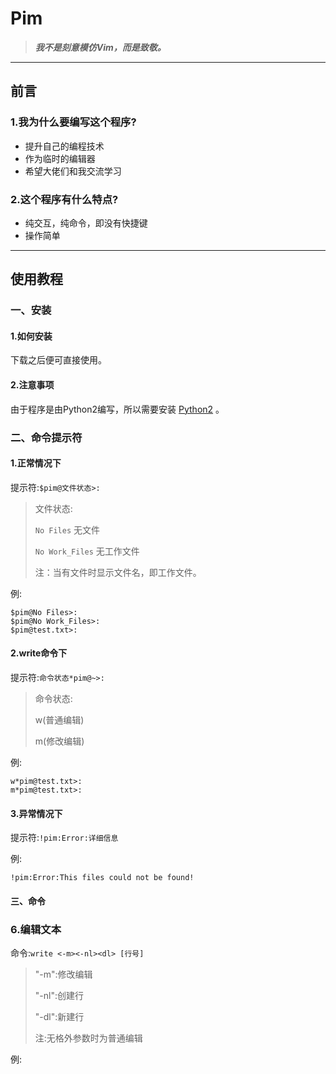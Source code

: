 # **Pim**
> ***我不是刻意模仿Vim，而是致敬。***
***
## **前言**
### **1.我为什么要编写这个程序?**
*	提升自己的编程技术
*	作为临时的编辑器
*	希望大佬们和我交流学习
### **2.这个程序有什么特点?**
*	纯交互，纯命令，即没有快捷键
*	操作简单
***
## **使用教程**
### **一、安装**
#### **1.如何安装**
下载之后便可直接使用。
#### **2.注意事项**
由于程序是由Python2编写，所以需要安装 [Python2](https://www.python.org/downloads/release/python-2713/) 。
### **二、命令提示符**
#### **1.正常情况下**
提示符:`$pim@文件状态>:`
> 文件状态:
> 
> `No Files` 无文件
> 
> `No Work_Files` 无工作文件
>
>注：当有文件时显示文件名，即工作文件。

例:

	$pim@No Files>:
	$pim@No Work_Files>:
	$pim@test.txt>:
#### **2.write命令下**
提示符:`命令状态*pim@~>:`
>命令状态:
>
>w(普通编辑)
>
>m(修改编辑)

例:

	w*pim@test.txt>:
	m*pim@test.txt>:

#### **3.异常情况下**
提示符:`!pim:Error:详细信息`

例:

	!pim:Error:This files could not be found!
#### **三、命令**
### **6.编辑文本**
命令:`write <-m><-nl><dl> [行号]`
>"-m":修改编辑
>
>"-nl":创建行
>
>"-dl":新建行
>
>注:无格外参数时为普通编辑

例:

